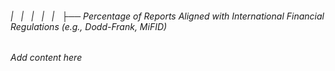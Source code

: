 ###### |   |   |   |   |   ├── Percentage of Reports Aligned with International Financial Regulations (e.g., Dodd-Frank, MiFID)

*Add content here*